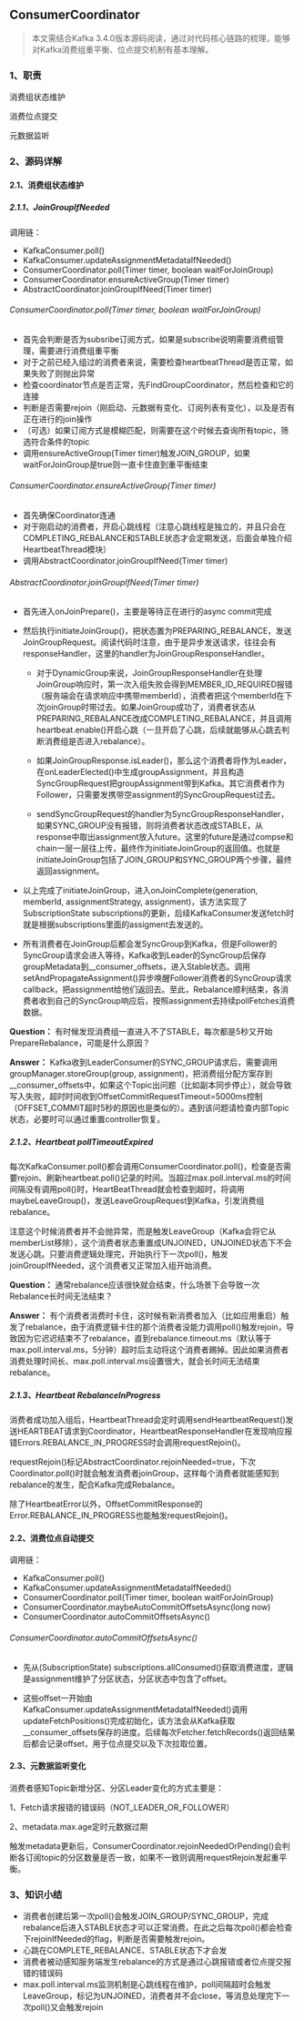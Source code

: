## ConsumerCoordinator

> 本文需结合Kafka 3.4.0版本源码阅读，通过对代码核心链路的梳理，能够对Kafka消费组重平衡、位点提交机制有基本理解。

### 1、职责

消费组状态维护

消费位点提交

元数据监听



### 2、源码详解

#### 2.1、消费组状态维护

##### 2.1.1、JoinGroupIfNeeded

调用链：
+ KafkaConsumer.poll() 
+ KafkaConsumer.updateAssignmentMetadataIfNeeded() 
+ ConsumerCoordinator.poll(Timer timer, boolean waitForJoinGroup)
+ ConsumerCoordinator.ensureActiveGroup(Timer timer)
+ AbstractCoordinator.joinGroupIfNeed(Timer timer)

###### ConsumerCoordinator.poll(Timer timer, boolean waitForJoinGroup)

+ 首先会判断是否为subsribe订阅方式，如果是subscribe说明需要消费组管理，需要进行消费组重平衡
+ 对于之前已经入组过的消费者来说，需要检查heartbeatThread是否正常，如果失败了则抛出异常
+ 检查coordinator节点是否正常，先FindGroupCoordinator，然后检查和它的连接
+ 判断是否需要rejoin（刚启动、元数据有变化、订阅列表有变化），以及是否有正在进行的join操作
+ （可选）如果订阅方式是模糊匹配，则需要在这个时候去查询所有topic，筛选符合条件的topic
+ 调用ensureActiveGroup(Timer timer)触发JOIN_GROUP，如果waitForJoinGroup是true则一直卡住直到重平衡结束

###### ConsumerCoordinator.ensureActiveGroup(Timer timer)

+ 首先确保Coordinator连通
+ 对于刚启动的消费者，开启心跳线程（注意心跳线程是独立的，并且只会在COMPLETING_REBALANCE和STABLE状态才会定期发送，后面会单独介绍HeartbeatThread模块）
+ 调用AbstractCoordinator.joinGroupIfNeed(Timer timer)

###### AbstractCoordinator.joinGroupIfNeed(Timer timer)

+ 首先进入onJoinPrepare()，主要是等待正在进行的async commit完成

+ 然后执行initiateJoinGroup()，把状态置为PREPARING_REBALANCE，发送JoinGroupRequest。阅读代码时注意，由于是异步发送请求，往往会有responseHandler，这里的handler为JoinGroupResponseHandler。

  + 对于DynamicGroup来说，JoinGroupResponseHandler在处理JoinGroup响应时，第一次入组失败会得到MEMBER_ID_REQUIRED报错（服务端会在请求响应中携带memberId），消费者把这个memberId在下次joinGroup时带过去。如果JoinGroup成功了，消费者状态从PREPARING_REBALANCE改成COMPLETING_REBALANCE，并且调用heartbeat.enable()开启心跳（一旦开启了心跳，后续就能够从心跳去判断消费组是否进入rebalance）。

  + 如果JoinGroupResponse.isLeader()，那么这个消费者将作为Leader，在onLeaderElected()中生成groupAssignment，并且构造SyncGroupRequest把groupAssignment带到Kafka。其它消费者作为Follower，只需要发携带空assignment的SyncGroupRequest过去。

  + sendSyncGroupRequest的handler为SyncGroupResponseHandler，如果SYNC_GROUP没有报错，则将消费者状态改成STABLE，从response中取出assignment放入future。这里的future是通过compse和chain一层一层往上传，最终作为initiateJoinGroup的返回值。也就是initiateJoinGroup包括了JOIN_GROUP和SYNC_GROUP两个步骤，最终返回assignment。

+ 以上完成了initiateJoinGroup，进入onJoinComplete(generation, memberId, assignmentStrategy, assignment)，该方法实现了SubscriptionState subscriptions的更新，后续KafkaConsumer发送fetch时就是根据subscriptions里面的assigment去发送的。

+ 所有消费者在JoinGroup后都会发SyncGroup到Kafka，但是Follower的SyncGroup请求会进入等待，Kafka收到Leader的SyncGroup后保存groupMetadata到__consumer_offsets，进入Stable状态。调用setAndPropagateAssignment()异步唤醒Follower消费者的SyncGroup请求callback，把assignment给他们返回去。至此，Rebalance顺利结束，各消费者收到自己的SyncGroup响应后，按照assignment去持续pollFetches消费数据。

**Question：** 有时候发现消费组一直进入不了STABLE，每次都是5秒又开始PrepareRebalance，可能是什么原因？

**Answer：** Kafka收到LeaderConsumer的SYNC_GROUP请求后，需要调用groupManager.storeGroup(group, assignment)，把消费组分配方案存到__consumer_offsets中，如果这个Topic出问题（比如副本同步停止），就会导致写入失败，超时时间收到OffsetCommitRequestTimeout=5000ms控制（OFFSET_COMMIT超时5秒的原因也是类似的）。遇到该问题请检查内部Topic状态，必要时可以通过重置controller恢复。

##### 2.1.2、Heartbeat pollTimeoutExpired

每次KafkaConsumer.poll()都会调用ConsumerCoordinator.poll()，检查是否需要rejoin、刷新heartbeat.poll()记录的时间。当超过max.poll.interval.ms的时间间隔没有调用poll()时，HeartBeatThread就会检查到超时，将调用maybeLeaveGroup()，发送LeaveGroupRequest到Kafka，引发消费组rebalance。

注意这个时候消费者并不会抛异常，而是触发LeaveGroup（Kafka会将它从memberList移除），这个消费者状态重置成UNJOINED，UNJOINED状态下不会发送心跳。只要消费逻辑处理完，开始执行下一次poll()，触发joinGroupIfNeeded，这个消费者又正常加入组开始消费。

**Question：** 通常rebalance应该很快就会结束，什么场景下会导致一次Rebalance长时间无法结束？

**Answer：** 有个消费者消费时卡住，这时候有新消费者加入（比如应用重启）触发了rebalance，由于消费逻辑卡住的那个消费者没能力调用poll()触发rejoin，导致因为它迟迟结束不了rebalance，直到rebalance.timeout.ms（默认等于max.poll.interval.ms，5分钟）超时后主动将这个消费者踢掉。因此如果消费者消费处理时间长、max.poll.interval.ms设置很大，就会长时间无法结束rebalance。

##### 2.1.3、Heartbeat RebalanceInProgress

消费者成功加入组后，HeartbeatThread会定时调用sendHeartbeatRequest()发送HEARTBEAT请求到Coordinator，HeartbeatResponseHandler在发现响应报错Errors.REBALANCE_IN_PROGRESS时会调用requestRejoin()。

requestRejoin()标记AbstractCoordinator.rejoinNeeded=true，下次Coordinator.poll()时就会触发消费者joinGroup，这样每个消费者就能感知到rebalance的发生，配合Kafka完成Rebalance。

除了HeartbeatError以外，OffsetCommitResponse的Error.REBALANCE_IN_PROGRESS也能触发requestRejoin()。



#### 2.2、消费位点自动提交

调用链：
+ KafkaConsumer.poll() 
+ KafkaConsumer.updateAssignmentMetadataIfNeeded() 
+ ConsumerCoordinator.poll(Timer timer, boolean waitForJoinGroup)
+ ConsumerCoordinator.maybeAutoCommitOffsetsAsync(long now)
+ ConsumerCoordinator.autoCommitOffsetsAsync()

###### ConsumerCoordinator.autoCommitOffsetsAsync()

+ 先从(SubscriptionState) subscriptions.allConsumed()获取消费进度，逻辑是assignment维护了分区状态，分区状态中包含了offset。

+ 这些offset一开始由KafkaConsumer.updateAssignmentMetadataIfNeeded()调用updateFetchPositions()完成初始化，该方法会从Kafka获取__consumer_offsets保存的进度。后续每次Fetcher.fetchRecords()返回结果后都会记录offset，用于位点提交以及下次拉取位置。

  

#### 2.3、元数据监听变化

消费者感知Topic新增分区、分区Leader变化的方式主要是：

1、Fetch请求报错的错误码（NOT_LEADER_OR_FOLLOWER）

2、metadata.max.age定时元数据过期

触发metadata更新后，ConsumerCoordinator.rejoinNeededOrPending()会判断各订阅topic的分区数量是否一致，如果不一致则调用requestRejoin发起重平衡。



### 3、知识小结

+ 消费者创建后第一次poll()会触发JOIN_GROUP/SYNC_GROUP，完成rebalance后进入STABLE状态才可以正常消费。在此之后每次poll()都会检查下rejoinIfNeeded的flag，判断是否需要触发rejoin。
+ 心跳在COMPLETE_REBALANCE、STABLE状态下才会发
+ 消费者被动感知服务端发生rebalance的方式是通过心跳报错或者位点提交报错的错误码
+ max.poll.interval.ms监测机制是心跳线程在维护，poll间隔超时会触发LeaveGroup，标记为UNJOINED，消费者并不会close，等消息处理完下一次poll()又会触发rejoin